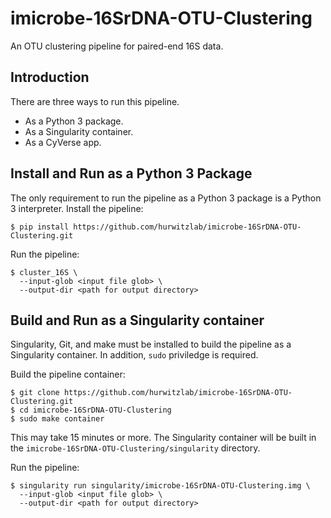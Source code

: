 # imicrobe-16SrDNA-OTU-Clustering

An OTU clustering pipeline for paired-end 16S data.

## Introduction

There are three ways to run this pipeline.

  + As a Python 3 package.
  + As a Singularity container.
  + As a CyVerse app.

## Install and Run as a Python 3 Package

The only requirement to run the pipeline as a Python 3 package is a Python 3 interpreter.
Install the pipeline:

```
$ pip install https://github.com/hurwitzlab/imicrobe-16SrDNA-OTU-Clustering.git
```

Run the pipeline:

```
$ cluster_16S \
  --input-glob <input file glob> \
  --output-dir <path for output directory>
```

## Build and Run as a Singularity container

Singularity, Git, and make must be installed to build the pipeline as a Singularity container.
In addition, `sudo` priviledge is required.

Build the pipeline container:

```
$ git clone https://github.com/hurwitzlab/imicrobe-16SrDNA-OTU-Clustering.git
$ cd imicrobe-16SrDNA-OTU-Clustering
$ sudo make container
```
This may take 15 minutes or more. The Singularity container will be built in the `imicrobe-16SrDNA-OTU-Clustering/singularity` directory.

Run the pipeline:

```
$ singularity run singularity/imicrobe-16SrDNA-OTU-Clustering.img \
  --input-glob <input file glob> \
  --output-dir <path for output directory>
```
